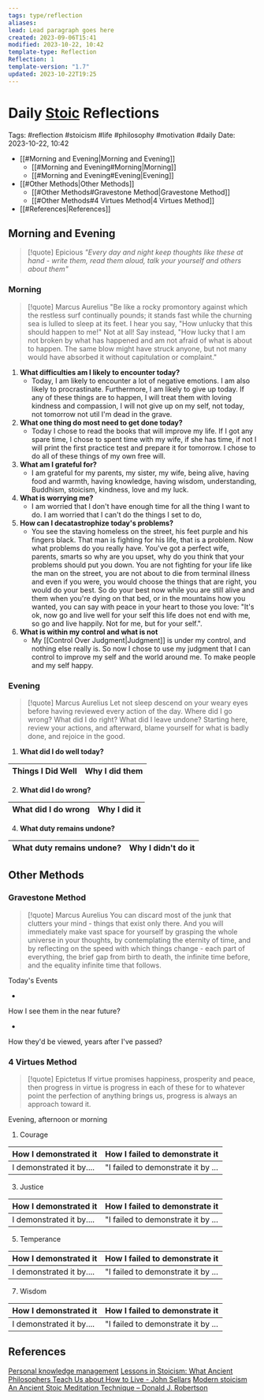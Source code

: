 ```yaml
---
tags: type/reflection
aliases: 
lead: Lead paragraph goes here
created: 2023-09-06T15:41
modified: 2023-10-22, 10:42
template-type: Reflection
Reflection: 1
template-version: "1.7"
updated: 2023-10-22T19:25
---
```



# Daily [Stoic](../SLIP-BOX/Stoicism.md) Reflections

Tags:  #reflection #stoicism #life #philosophy #motivation #daily 
Date: 2023-10-22, 10:42

- [[#Morning and Evening|Morning and Evening]]
	- [[#Morning and Evening#Morning|Morning]]
	- [[#Morning and Evening#Evening|Evening]]
- [[#Other Methods|Other Methods]]
	- [[#Other Methods#Gravestone Method|Gravestone Method]]
	- [[#Other Methods#4 Virtues Method|4 Virtues Method]]
- [[#References|References]]


## Morning and Evening

> [!quote] Epicious 
> _"Every day and night keep thoughts like these at hand - write them, read them aloud, talk your yourself and others about them"_

### Morning

> [!quote] Marcus Aurelius
> "Be like a rocky promontory against which the restless surf continually pounds; it stands fast while the churning sea is lulled to sleep at its feet. I hear you say, "How unlucky that this should happen to me!" Not at all! Say instead, "How lucky that I am not broken by what has happened and am not afraid of what is about to happen. The same blow might have struck anyone, but not many would have absorbed it without capitulation or complaint."

1. **What difficulties am I likely to encounter today?**
	- Today, I am likely to encounter a lot of negative emotions. I am also likely to procrastinate. Furthermore, I am likely to give up today. If any of these things are to happen, I will treat them with loving kindness and compassion, I will not give up on my self, not today, not tomorrow not util I'm dead in the grave.
2. **What one thing do most need to get done today?**
	- Today I chose to read the books that will improve my life. If I got any spare time, I chose to spent time with my wife, if she has time, if not I will print the first practice test and prepare it for tomorrow. I chose to do all of these things of my own free will. 
1. **What am I grateful for?**
	- I am grateful for my parents, my sister, my wife, being alive, having food and warmth, having knowledge, having wisdom, understanding, Buddhism, stoicism, kindness, love and my luck. 
2. **What is worrying me?**
	- I am worried that I don't have enough time for all the thing I want to do. I am worried that I can't do the things I set to do,
3. **How can I decatastrophize today's problems?**
	- You see the staving homeless on the street, his feet purple and his fingers black. That man is fighting for his life, that is a problem. Now what problems do you really have. You've got a perfect wife, parents, smarts so why are you upset, why do you think that your problems should put you down. You are not fighting for your life like the man on the street, you are not about to die from terminal illness and even if you were, you would choose the things that are right, you would do your best. So do your best now while you are still alive and them when you're dying on that bed, or in the mountains how you wanted, you can say with peace in your heart to those you love: "It's ok, now go and live well for your self this life does not end with me, so go and live happily. Not for me, but for your self.".
4. **What is within my control and what is not**
	- My [[Control Over Judgment|Judgment]] is under my control, and nothing else really is. So now I chose to use my judgment that I can control to improve my self and the world around me. To make people and my self happy.

### Evening

> [!quote] Marcus Aurelius
> Let not sleep descend on your weary eyes before having reviewed every action of the day. Where did I go wrong? What did I do right? What did I leave undone? Starting here, review your actions, and afterward, blame yourself for what is badly done, and rejoice in the good.

1. **What did I do well today?**

| Things I Did Well | Why I did them |
| ------------------- | ---------------- |



2. **What did I do wrong?**

| What did I do wrong | Why I did it |
| ------------------- | ---------------- |

4. **What duty remains undone?**

| What duty remains undone? | Why I didn't do it |
| ------------------- | ---------------- |

## Other Methods

### Gravestone Method

> [!quote] Marcus Aurelius
> You can discard most of the junk that clutters your mind - things that exist only there. And you will immediately make vast space for yourself by grasping the whole universe in your thoughts, by contemplating the eternity of time, and by reflecting on the speed with which things change - each part of everything, the brief gap from birth to death, the infinite time before, and the equality infinite time that follows. 

Today's Events 

-

How I see them in the near future? 

-

How they'd be viewed, years after I've passed?

### 4 Virtues Method

> [!quote] Epictetus 
> If virtue promises happiness, prosperity and peace, then progress in virtue is progress in each of these for to whatever point the perfection of anything brings us, progress is always an approach toward it.

Evening, afternoon or morning

1. Courage 

| How I demonstrated it  | How I failed to demonstrate it |
| ------------------- | ---------------- |
| I demonstrated it by....                 | "I failed to demonstrate it by ...              |

3. Justice

| How I demonstrated it  | How I failed to demonstrate it |
| ------------------- | ---------------- |
| I demonstrated it by....                 | "I failed to demonstrate it by ...             

5. Temperance

| How I demonstrated it  | How I failed to demonstrate it |
| ------------------- | ---------------- |
| I demonstrated it by....                 | "I failed to demonstrate it by ...             

7. Wisdom

| How I demonstrated it  | How I failed to demonstrate it |
| ------------------- | ---------------- |
| I demonstrated it by....                 | "I failed to demonstrate it by ...             

## References

[Personal knowledge management](Personal%20knowledge%20management.md)
[Lessons in Stoicism: What Ancient Philosophers Teach Us about How to Live - John Sellars](https://books.google.cz/books/about/Lessons_in_Stoicism.html?id=ky84zQEACAAJ&redir_esc=y)
[Modern stoicism](https://modernstoicism.com/)
[An Ancient Stoic Meditation Technique – Donald J. Robertson](https://donaldrobertson.name/2017/03/22/an-ancient-stoic-meditation-technique/)



